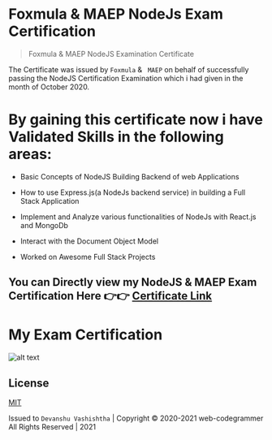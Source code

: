 # Foxmula & MAEP NodeJs Exam Certification

> Foxmula & MAEP NodeJS Examination Certificate


The Certificate was issued by ```Foxmula``` & ``` MAEP``` on behalf of successfully passing the NodeJS Certification Examination which i had given in the month of October 2020.


# By gaining this certificate now i have Validated Skills in the following areas:

- Basic Concepts of NodeJS Building Backend of web Applications

- How to use Express.js(a NodeJs backend service) in building a Full Stack Application

- Implement and Analyze various functionalities of NodeJs with React.js and MongoDb

- Interact with the Document Object Model

- Worked on Awesome Full Stack Projects


## You can Directly view my NodeJS & MAEP Exam Certification Here 👉👉 [Certificate Link](https://y.foxmula.com/verify/o6ITizmzS)


# My Exam Certification

![alt text](https://github.com/web-codegrammer/Foxmula-NodeJs-Exam-Certification/blob/main/Foxmula%20Node.js%20Certification/Node.js%20Certification%20img.png)


## License 

[MIT](https://github.com/web-codegrammer/Foxmula-NodeJs-Exam-Certification/tree/main)

Issued to ```Devanshu Vashishtha``` | Copyright ©️ 2020-2021 web-codegrammer All Rights Reserved | 2021
